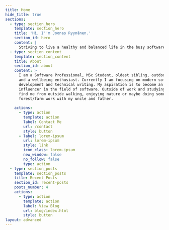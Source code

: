 ```yaml
---
title: Home
hide_title: true
sections:
  - type: section_hero
    template: section_hero
    title: 'Hi, I''m Joonas Ryynänen.'
    section_id: hero
    content: |
      Striving to live a healthy and balanced life in the busy software world.
  - type: section_content
    template: section_content
    title: About
    section_id: about
    content: >
      I am a Software Professional, MSc Student, oldest sibling, outdoors lover,
      and a wellbeing enthusiast. Currently I am focusing on modern software
      development and technical writing. My aspiration is to become an
      influencer in the field of software. Outside of work and studying, you can
      find me from outside walking, enjoying nature or maybe doing some
      forest/farm work with my uncle and father.
        
    actions:
      - type: action
        template: action
        label: Contact Me
        url: /contact
        style: button
      - label: lorem-ipsum
        url: lorem-ipsum
        style: link
        icon_class: lorem-ipsum
        new_window: false
        no_follow: false
        type: action
  - type: section_posts
    template: section_posts
    title: Recent Posts
    section_id: recent-posts
    posts_number: 4
    actions:
      - type: action
        template: action
        label: View Blog
        url: blog/index.html
        style: button
layout: advanced
---
```

